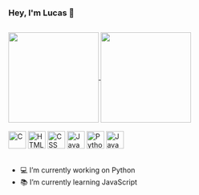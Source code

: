 ### Hey, I'm Lucas 👋

##

<a href="https://github.com/lucasprad05/github-readme-stats">
  <img height="180cm" align="center" src="https://github-readme-stats.vercel.app/api?username=lucasprad05&show_icons=true&theme=panda" />
</a>
<a href="https://github.com/lucasprad05/github-readme-stats">
  <img height="180cm" align="center" src="https://github-readme-stats.vercel.app/api/top-langs/?username=lucasprad05&layout=compact&theme=chartreuse-dark" />
</a>

<div style="display: inline_block"><br>
  <img aling="center" alt="C" height="35" width"45" src="https://cdn.jsdelivr.net/gh/devicons/devicon/icons/c/c-original.svg">
  <img aling="center" alt="HTML" height="35" width"45" src="https://cdn.jsdelivr.net/gh/devicons/devicon/icons/html5/html5-original.svg">
  <img aling="center" alt="CSS" height="35" width"45" src="https://cdn.jsdelivr.net/gh/devicons/devicon/icons/css3/css3-original.svg">
  <img aling="center" alt="JavaScript" height="35" width"45" src="https://cdn.jsdelivr.net/gh/devicons/devicon/icons/javascript/javascript-original.svg">
  <img aling="center" alt="Python" height="35" width"45" src="https://cdn.jsdelivr.net/gh/devicons/devicon/icons/python/python-original.svg">
  <img aling="center" alt="Java" height="35" width"45" src="https://cdn.jsdelivr.net/gh/devicons/devicon/icons/java/java-original.svg">
</div>

##

- 💻 I’m currently working on Python
- 📚 I’m currently learning JavaScript
